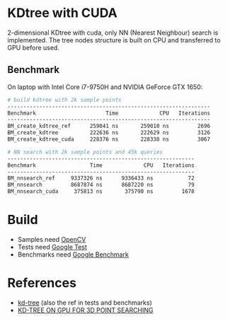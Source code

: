 # KDtree with CUDA

2-dimensional KDtree with cuda, only NN (Nearest Neighbour) search is implemented. The tree nodes structure is built on CPU and transferred to GPU before used.

## Benchmark
On laptop with Intel Core i7-9750H and NVIDIA GeForce GTX 1650:
```bash
# build kdtree with 2k sample points
----------------------------------------------------------------
Benchmark                      Time             CPU   Iterations
----------------------------------------------------------------
BM_create_kdtree_ref      259041 ns       259010 ns         2696
BM_create_kdtree          222636 ns       222629 ns         3126
BM_create_kdtree_cuda     228376 ns       228338 ns         3067

# NN search with 2k sample points and 45k queries
-----------------------------------------------------------
Benchmark                 Time             CPU   Iterations
-----------------------------------------------------------
BM_nnsearch_ref     9337326 ns      9336433 ns           72
BM_nnsearch         8687874 ns      8687220 ns           79
BM_nnsearch_cuda     375813 ns       375790 ns         1678
```

# Build
- Samples need [OpenCV](https://github.com/opencv/opencv)
- Tests need [Google Test](https://github.com/google/googletest)
- Benchmarks need [Google Benchmark](https://github.com/google/benchmark)

# References
- [kd-tree](https://github.com/gishi523/kd-tree) (also the ref in tests and benchmarks)
- [KD-TREE ON GPU FOR 3D POINT SEARCHING](http://nghiaho.com/?p=437)